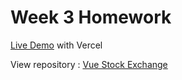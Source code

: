 # Week 3 Homework

[Live Demo](https://duckduckgo.com) with Vercel

View repository : [Vue Stock Exchange](https://github.com/sinanaksu/vuex-stock-exchange)
